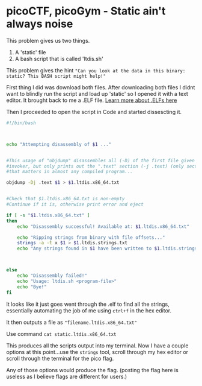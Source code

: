 # picoCTF, picoGym - Static ain't always noise

This problem gives us two things.
1. A 'static' file
2. A bash script that is called 'ltdis.sh'


This problem gives the hint
 `"Can you look at the data in this binary: static? This BASH script might help!"`

First thing I did was download both files.
After downloading both files I didnt want to blindly run the script and load up 'static' so I opened it with a text editor. 
It brought back to me a .ELF file. [Learn more about .ELFs here](https://en.wikipedia.org/wiki/Executable_and_Linkable_Format)

Then I proceeded to open the script in Code and started dissescting it.

```bash
#!/bin/bash



echo "Attempting disassembly of $1 ..."


#This usage of "objdump" disassembles all (-D) of the first file given by 
#invoker, but only prints out the ".text" section (-j .text) (only section
#that matters in almost any compiled program...

objdump -Dj .text $1 > $1.ltdis.x86_64.txt


#Check that $1.ltdis.x86_64.txt is non-empty
#Continue if it is, otherwise print error and eject

if [ -s "$1.ltdis.x86_64.txt" ]
then
	echo "Disassembly successful! Available at: $1.ltdis.x86_64.txt"

	echo "Ripping strings from binary with file offsets..."
	strings -a -t x $1 > $1.ltdis.strings.txt
	echo "Any strings found in $1 have been written to $1.ltdis.strings.txt with file offset"



else
	echo "Disassembly failed!"
	echo "Usage: ltdis.sh <program-file>"
	echo "Bye!"
fi

```
It looks like it just goes went through the .elf to find all the strings, essentially automating the job of me using `ctrl+f` in the hex editor.

It then outputs a file as `"filename.ltdis.x86_64.txt"`

Use command `cat static.ltdis.x86_64.txt`

This produces all the scripts output into my terminal. Now I have a couple options at this point...use the `strings` tool, scroll through my hex editor or scroll through the terminal for the pico flag.

Any of those options would produce the flag. (posting the flag here is useless as I believe flags are different for users.)



